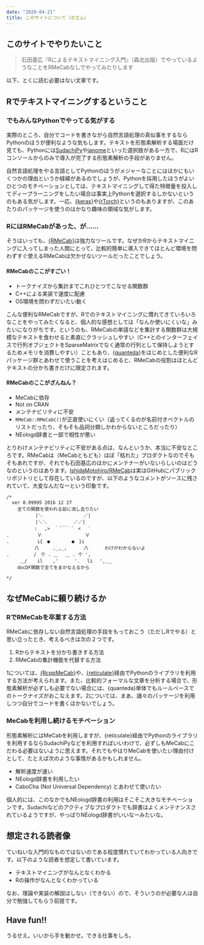 ```yaml
---
date: "2020-04-21"
title: このサイトについて（ポエム）
---
```


## このサイトでやりたいこと

> 石田基広『Rによるテキストマイニング入門』（森北出版）でやっているようなことをRMeCabなしでやってみたりします

以下、とくに読む必要はない文章です。

## Rでテキストマイニングするということ

### でもみんなPythonでやってる気がする

実際のところ、自分でコードを書きながら自然言語処理の真似事をするならPythonのほうが便利なような気もします。テキストを形態素解析する場面だけ見ても、Pythonには[SudachiPy](https://github.com/WorksApplications/SudachiPy)や[janome](https://mocobeta.github.io/janome/)といった選択肢がある一方で、RにはRコンソールからのみで導入が完了する形態素解析の手段がありません。

自然言語処理をやる言語としてPythonのほうがメジャーなことにはほかにもいくつかの理由というか経緯があるのでしょうが、Pythonを採用したほうがよいひとつのモチベーションとしては、テキストマイニングして得た特徴量を投入してディープラーニングをしたい場合は事実上Pythonを選択するしかないというのもある気がします。一応、[{keras}](https://keras.rstudio.com/)や[{rTorch}](https://github.com/f0nzie/rTorch)というのもありますが、このあたりのパッケージを使うのはかなり趣味の領域な気がします。

### RにはRMeCabがあった、が……

そうはいっても、[{RMeCab}](https://sites.google.com/site/rmecab/)は強力なツールです。なぜかRからテキストマイニングに入ってしまった人間にとって、比較的簡単に導入できてほとんど環境を問わずすぐ使えるRMeCabは欠かせないツールだったことでしょう。

#### RMeCabのここがすごい！

- トークナイズから集計までこれひとつでこなせる関数群
- C++による実装で速度に配慮
- OS環境を問わずだいたい動く

こんな便利なRMeCabですが、Rでのテキストマイニングに慣れてきていろいろなことをやってみたくなると、個人的な感想としては「なんか使いにくいな」みたいになりがちです。というのも、RMeCabの単語などを集計する関数群は大規模なテキストを食わせると素直にクラッシュしやすい（C++とのインターフェイスで行列オブジェクトをSparseMatrixでなく通常の行列として保持しようとするためメモリを消費しやすい）こともあり、[{quanteda}](https://quanteda.io/index.html)をはじめとした便利なRパッケージ群とあわせて使うことを考えはじめると、RMeCabの役割はほとんどテキストの分かち書きだけに限定されます。

#### RMeCabのここがざんねん？

- MeCabに依存
- Not on CRAN
- メンテナビリティに不安
- `RMeCab::RMeCabC()`が正直使いにくい（返ってくるのが名前付きベクトルのリストだったり、そもそも品詞分類しかわからないところだったり）
- NEologd辞書と一部で相性が悪い

とりわけメンテナビリティに不安がある点は、なんというか、本当に不安なところです。RMeCabは（MeCabともども）ほぼ「枯れた」プロダクトなのでそもそもあれですが、それでも石田基広のほかにメンテナーがいないらしいのはどうなのというのはあります。[IshidaMotohiro/RMeCab](https://github.com/IshidaMotohiro/RMeCab)は実はGitHubにパブリックリポジトリとして存在しているのですが、以下のようなコメントがソースに残されていて、大変なんだなーという印象です。

```
/*
  ver 0.99995 2016 12 27 
    全ての関数を使われる前に消し去りたい
　 　 　 　 |＼　　 　 　 　 　 ／|
　 　 　 　 |＼＼　　 　 　 ／／|
　　　　 　 : 　,>　｀´￣｀´　<　 ′
.　　　　 　 Ｖ　 　 　 　 　 　 Ｖ
.　　　　 　 i{　●　 　 　 ●　}i
　　　　 　 八　 　 ､_,_, 　 　 八 　　　わけがわからないよ 
. 　 　 　 /　个 . ＿　 ＿ . 个 ',
　　　＿/ 　 il 　 ,'　　　 '.　 li　 ',＿_
    docDF関数で全てをまかなえるから
  
*/
```

## なぜMeCabに頼り続けるか

### RでRMeCabを卒業する方法

RMeCabに依存しない自然言語処理の手段をもっておこう（ただしRでやる）と思い立ったとき、考えるべきは次の２つです。

1. Rからテキストを分かち書きする方法
2. RMeCabの集計機能を代替する方法

1については、[{RcppMeCab}](https://github.com/junhewk/RcppMeCab)や、[{reticulate}](https://rstudio.github.io/reticulate/)経由でPythonのライブラリを利用する方法が考えられます。また、比較的フォーマルな文章を分析する場合で、形態素解析が必ずしも必要でない場合には、{quanteda}単体でもルールベースでのトークナイズがおこなえます。2については、まあ、諸々のパッケージを利用しつつ自分でコードを書くほかないでしょう。

### MeCabを利用し続けるモチベーション

形態素解析にはMeCabを利用しますが、{reticulate}経由でPythonのライブラリを利用するならSudachiPyなどを利用すればいいわけで、必ずしもMeCabにこだわる必要はないように思えます。それでもやはりMeCabを使いたい理由付けとして、たとえば次のような事情があるかもしれません。

- 解析速度が速い
- NEologd辞書を利用したい
- CaboCha (Not Universal Dependency) とあわせて使いたい

個人的には、このなかでもNEologd辞書の利用はそこそこ大きなモチベーションです。Sudachiなどのアクティブなプロダクトでも辞書はよくメンテナンスされているようですが、やっぱりNEologd辞書がいいなーみたいな。

## 想定される読者像

ていねいな入門的なものではないのである程度慣れていてわかっている人向きです。以下のような読者を想定して書いています。

- テキストマイニングがなんとなくわかる
- Rの操作がなんとなくわかっている

なお、理論や実装の解説はしない（できない）ので、そういうのが必要な人は自分で勉強してもらう前提です。

## Have fun!!

うるせえ。いいから手を動かせ。できる仕事をしろ。

